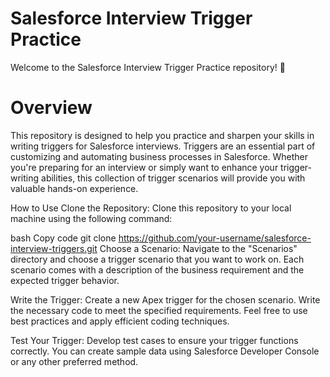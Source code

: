 # Salesforce Interview Trigger Practice
Welcome to the Salesforce Interview Trigger Practice repository! 🚀

# Overview
This repository is designed to help you practice and sharpen your skills in writing triggers for Salesforce interviews. Triggers are an essential part of customizing and automating business processes in Salesforce. Whether you're preparing for an interview or simply want to enhance your trigger-writing abilities, this collection of trigger scenarios will provide you with valuable hands-on experience.

How to Use
Clone the Repository:
Clone this repository to your local machine using the following command:

bash
Copy code
git clone https://github.com/your-username/salesforce-interview-triggers.git
Choose a Scenario:
Navigate to the "Scenarios" directory and choose a trigger scenario that you want to work on. Each scenario comes with a description of the business requirement and the expected trigger behavior.

Write the Trigger:
Create a new Apex trigger for the chosen scenario. Write the necessary code to meet the specified requirements. Feel free to use best practices and apply efficient coding techniques.

Test Your Trigger:
Develop test cases to ensure your trigger functions correctly. You can create sample data using Salesforce Developer Console or any other preferred method.

